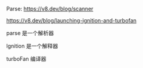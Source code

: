 Parse: https://v8.dev/blog/scanner


https://v8.dev/blog/launching-ignition-and-turbofan

parse 是一个解析器

lgnition 是一个解释器

turboFan 编译器

